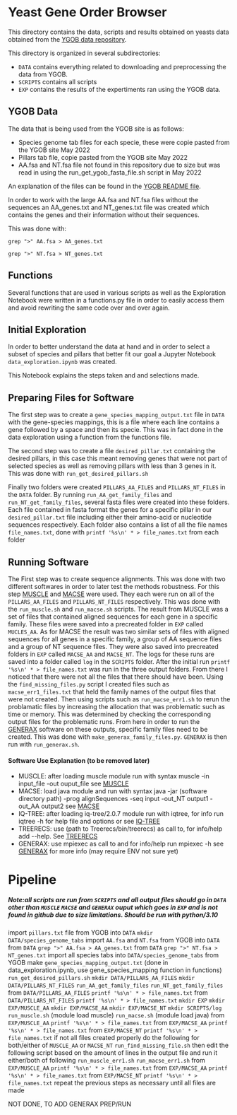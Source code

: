 # Yeast Gene Order Browser

This directory contains the data, scripts and results obtained on
yeasts data obtained from the <a href="ygob.ucd.ie/ygob/">YGOB data
repository</a>.

This directory is organized in several subdirectories:
- `DATA` contains everything related to downloading and preprocessing the data from YGOB.
- `SCRIPTS` contains all scripts
- `EXP` contains the results of the expertiments ran using the YGOB data.


## YGOB Data

The data that is being used from the YGOB site is as follows:
  - Species genome tab files for each specie, these were copie pasted from the YGOB site May 2022
  - Pillars tab file, copie pasted from the YGOB site May 2022
  - AA.fsa and NT.fsa file not found in this repository due to size but was read in using the run_get_ygob_fasta_file.sh script in May 2022

An explanation of the files can be found in the <a href="http://ygob.ucd.ie/ygob/data/v7-Aug2012/README">YGOB README file</a>.


In order to work with the large AA.fsa and NT.fsa files without the sequences an AA_genes.txt and NT_genes.txt file was created which contains the genes and their information without their sequences. 

This was done with:

`grep ">" AA.fsa > AA_genes.txt`

`grep ">" NT.fsa > NT_genes.txt`


## Functions

Several functions that are used in various scripts as well as the Exploration Notebook were written in a functions.py file in order to easily access them and avoid rewriting the same code over and over again.

## Initial Exploration

In order to better understand the data at hand and in order to select a subset of species and pillars that better fit our goal a Jupyter Notebook `data_exploration.ipynb` was created. 

This Notebook explains the steps taken and and selections made. 

## Preparing Files for Software

The first step was to create a `gene_species_mapping_output.txt` file in `DATA` with the gene-species mappings, this is a file where each line contains a gene followed by a space and then its specie. This was in fact done in the data exploration using a function from the functions file.

The second step was to create a file `desired_pillar.txt` containing the desired pillars, in this case this meant removing genes that were not part of selected species as well as removing pillars with less than 3 genes in it. This was done with `run_get_desired_pillars.sh`

Finally two folders were created `PILLARS_AA_FILES` and `PILLARS_NT_FILES` in the `DATA` folder. By running `run_AA_get_family_files` and `run_NT_get_family_files`, several fasta files were created into these folders. Each file contained in fasta format the genes for a specific pillar in our `desired_pillar.txt` file including either their amino-acid or nucleotide sequences respectively. Each folder also contains a list of all the file names `file_names.txt`, done with `printf '%s\n' * > file_names.txt` from each folder 


## Running Software

The First step was to create sequence alignments. This was done with two different softwares in order to later test the methods robustness. For this step [MUSCLE](http://drive5.com/muscle/) and [MACSE](https://bioweb.supagro.inra.fr/macse/) were used. They each were run on all of the `PILLARS_AA_FILES` and `PILLARS_NT_FILES` respectively. This was done with the `run_muscle.sh` and `run_macse.sh` scripts. The result from MUSCLE was a set of files that contained aligned sequences for each gene in a specific family. These files were saved into a precreated folder in `EXP` called `MUCLES_AA`. As for MACSE the result was two similar sets of files with aligned sequences for all genes in a specific family, a group of AA sequence files and a group of NT sequence files. They were also saved into precreated folders in `EXP` called `MACSE_AA` and `MACSE_NT`. The logs for these runs are saved into a folder called `log` in the `SCRIPTS` folder. After the initial run `printf '%s\n' * > file_names.txt` was run in the three output folders. From there I noticed that there were not all the files that there should have been. Using the `find_missing_files.py` script I created files such as `macse_err1_files.txt` that held the family names of the output files that were not created. Then using scripts such as `run_macse_err1.sh` to rerun the problamatic files by increasing the allocation that was problematic such as time or memory. This was determined by checking the corresponding output files for the problematic runs. From here in order to run the [GENERAX](https://github.com/BenoitMorel/GeneRax/wiki/GeneRax) software on these outputs, specific family files need to be created. This was done with `make_generax_family_files.py`.  `GENERAX` is then run with `run_generax.sh`.




#### Software Use Explanation (to be removed later)
  - MUSCLE: after loading muscle module run with syntax muscle -in input_file -out ouput_file see [MUSCLE](http://drive5.com/muscle/)
  - MACSE: load java module and run with syntax java -jar (software directory path) -prog alignSequences -seq input -out_NT output1 -out_AA output2 see [MACSE](https://bioweb.supagro.inra.fr/macse/)
  - IQ-TREE: after loading iq-tree/2.0.7 module run with iqtree, for info run iqtree -h for help file and options or see [IQ-TREE](http://www.iqtree.org/doc/Quickstart#minimal-command-line-examples)
  - TREERECS: use (path to Treerecs/bin/treerecs) as call to, for info/help add --help. See [TREERECS](https://project.inria.fr/treerecs/get-treerecs/)
  - GENERAX: use mpiexec as call to and for info/help  run mpiexec -h see [GENERAX](https://github.com/BenoitMorel/GeneRax/wiki/GeneRax) for more info (may require ENV not sure yet)



# Pipeline
##### Note:all scripts are run from `SCRIPTS` and all output files should go in `DATA` other than `MUSCLE`  `MACSE` and `GENERAX` ouput which goes in `EXP` and is not found in github due to size limitations. Should be run with python/3.10

import `pillars.txt` file from YGOB into `DATA`
`mkdir DATA/species_genome_tabs`
import `AA.fsa` and `NT.fsa` from YGOB into `DATA`
from `DATA` `grep ">" AA.fsa > AA_genes.txt`
from `DATA` `grep ">" NT.fsa > NT_genes.txt`
import all species tabs into `DATA/species_genome_tabs` from YGOB
make `gene_species_mapping_output.txt` (done in data_exploration.ipynb, use gene_species_mapping function in functions)
`run_get_desired_pillars.sh`
`mkdir DATA/PILLARS_AA_FILES`
`mkdir DATA/PILLARS_NT_FILES`
`run_AA_get_family_files`
`run_NT_get_family_files`
from `DATA/PILLARS_AA_FILES` `printf '%s\n' * > file_names.txt`
from `DATA/PILLARS_NT_FILES` `printf '%s\n' * > file_names.txt`
`mkdir EXP`
`mkdir EXP/MUSCLE_AA`
`mkdir EXP/MACSE_AA`
`mkdir EXP/MACSE_NT`
`mkdir SCRIPTS/log`
`run_muscle.sh` (module load muscle)
`run_macse.sh`  (module load java)
from `EXP/MUSCLE_AA` `printf '%s\n' * > file_names.txt`
from `EXP/MACSE_AA` `printf '%s\n' * > file_names.txt`
from `EXP/MACSE_NT` `printf '%s\n' * > file_names.txt`
if not all files created properly do the following
for both/either of `MUSCLE_AA` or `MACSE_NT`
`run_find_missing_file.sh`
then edit the following script based on the amount of lines in the output file and run it
either/both of following
`run_muscle_err1.sh`
`run_macse_err1.sh`
from `EXP/MUSCLE_AA` `printf '%s\n' * > file_names.txt`
from `EXP/MACSE_AA` `printf '%s\n' * > file_names.txt`
from `EXP/MACSE_NT` `printf '%s\n' * > file_names.txt`
repeat the previous steps as necessary until all files are made

NOT DONE, TO ADD GENERAX PREP/RUN

